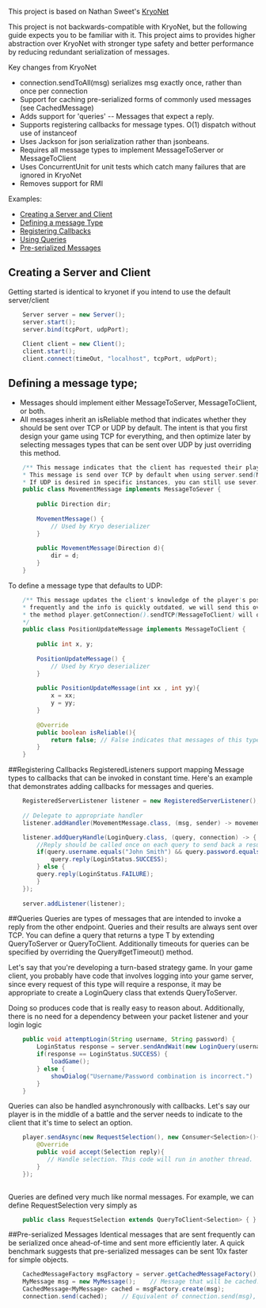 This project is based on Nathan Sweet's [KryoNet](https://github.com/EsotericSoftware/kryonet)  

This project is not backwards-compatible with KryoNet, but the following guide expects you to be familiar with it. This project aims to provides higher abstraction over KryoNet with stronger type safety and better performance by reducing redundant serialization of messages.


Key changes from KryoNet
- connection.sendToAll(msg) serializes msg exactly once, rather than once per connection
- Support for caching pre-serialized forms of commonly used messages (see CachedMessage<T>)
- Adds support for 'queries' -- Messages that expect a reply.
- Supports registering callbacks for message types. O(1) dispatch without use of instanceof
- Uses Jackson for json serialization rather than jsonbeans.
- Requires all message types to implement MessageToServer or MessageToClient
- Uses ConcurrentUnit for unit tests which catch many failures that are ignored in KryoNet
- Removes support for RMI


Examples:

- [Creating a Server and Client](#creating-a-server-and-client)
- [Defining a message Type](#defining-a-message-type)
- [Registering Callbacks](#registering-callbacks)
- [Using Queries](#queries)
- [Pre-serialized Messages](#pre-serialized-messages)




## Creating a Server and Client
Getting started is identical to kryonet if you intend to use the default server/client
```java
	Server server = new Server();
	server.start();
	server.bind(tcpPort, udpPort);
	
	Client client = new Client();
	client.start();
	client.connect(timeOut, "localhost", tcpPort, udpPort);
```



## Defining a message type;
- Messages should implement either MessageToServer, MessageToClient, or both.
- All messages inherit an isReliable method that indicates whether they should be sent over TCP or UDP by default. The intent is that you first design your game using TCP for everything, and then optimize later by selecting messages types that can be sent over UDP by just overriding this method.

```java
	/** This message indicates that the client has requested their player to move once in a particular direction.
	* This message is send over TCP by default when using server.send(MessageToSever).
	* If UDP is desired in specific instances, you can still use sever.sendUDP(MessageToServer)*/
    public class MovementMessage implements MessageToSever {
    	
    	public Direction dir;
    	
    	MovementMessage() {
    		// Used by Kryo deserializer
    	}
    	
    	public MovementMessage(Direction d){
    		dir = d;
    	}
    }
```

To define a message type that defaults to UDP:

```java
	/** This message updates the client's knowledge of the player's position. Since this message is sent
	* frequently and the info is quickly outdated, we will send this over UDP by default.
	* the method player.getConnection().sendTCP(MessageToClient) will override this behavior though.
	*/
    public class PositionUpdateMessage implements MessageToClient {
    	
    	public int x, y;
    	
    	PositionUpdateMessage() {
    		// Used by Kryo deserializer
    	}
    	
    	public PositionUpdateMessage(int xx , int yy){
    		x = xx;
    		y = yy;
    	}
    	
    	@Override
    	public boolean isReliable(){
    		return false; // False indicates that messages of this type should be sent over UDP
    	}
    }
```


##Registering Callbacks
RegisteredListeners support mapping Message types to callbacks that can be invoked in constant time. 
Here's an example that demonstrates adding callbacks for messages and queries.
```java
	RegisteredServerListener listener = new RegisteredServerListener();
	
	// Delegate to appropriate handler
	listener.addHandler(MovementMessage.class, (msg, sender) -> movementHandler.handle(msg, sender)); 

	listener.addQueryHandle(LoginQuery.class, (query, connection) -> {
		//Reply should be called once on each query to send back a result
        if(query.username.equals("John Smith") && query.password.equals("1234")) {
        	query.reply(LoginStatus.SUCCESS);
        } else {
		query.reply(LoginStatus.FAILURE);            
        }
    });
    
    server.addListener(listener);
```



##Queries
Queries are types of messages that are intended to invoke a reply from the other endpoint. Queries and their results are always sent over TCP. You can define a query that returns a type T by extending QueryToServer<T> or QueryToClient<T>. Additionally timeouts for queries can be specified by overriding the Query#getTimeout() method.


Let's say that you're developing a turn-based strategy game.
In your game client, you probably have code that involves logging into your game server, since every request of this type will require a response, it may be appropriate to create a LoginQuery class that extends QueryToServer<T>.

Doing so produces code that is really easy to reason about. Additionally, there is no need for a dependency between your packet listener and your login logic
```java
    public void attemptLogin(String username, String password) {
	    LoginStatus response = server.sendAndWait(new LoginQuery(username, password)); // This call blocks until server responds.
	    if(response == LoginStatus.SUCCESS) {
	    	loadGame();
	    } else {
	    	showDialog("Username/Password combination is incorrect.")
	    }
    }
```


Queries can also be handled asynchronously with callbacks. Let's say our player is in the middle of a battle and the server needs to indicate to the client that it's time to select an option. 
```java
    player.sendAsync(new RequestSelection(), new Consumer<Selection>(){
    	@Override
    	public void accept(Selection reply){
    	   // Handle selection. This code will run in another thread. 
    	}
    }); 
    
```

Queries are defined very much like normal messages. For example, we can define RequestSelection very simply as
```java
	public class RequestSelection extends QueryToClient<Selection> { }
```


##Pre-serialized Messages
Identical messages that are sent frequently can be serialized once ahead-of-time and sent more efficiently later. A quick benchmark suggests that pre-serialized messages can be sent 10x faster for simple objects.  

```java
	CachedMessageFactory msgFactory = server.getCachedMessageFactory(); 
	MyMessage msg = new MyMessage(); 	// Message that will be cached.
	CachedMessage<MyMessage> cached = msgFactory.create(msg);
	connection.send(cached);  	// Equivalent of connection.send(msg), but faster.
```
